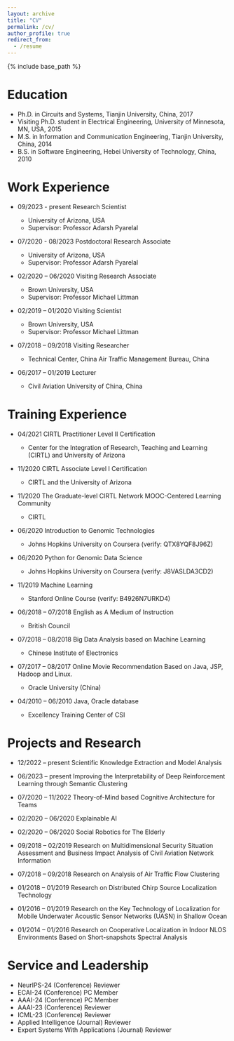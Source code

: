 ```yaml
---
layout: archive
title: "CV"
permalink: /cv/
author_profile: true
redirect_from:
  - /resume
---
```


{% include base_path %}

Education
======
* Ph.D. in Circuits and Systems, Tianjin University, China, 2017
* Visiting Ph.D. student in Electrical Engineering, University of Minnesota, MN, USA, 2015
* M.S. in Information and Communication Engineering, Tianjin University, China, 2014
* B.S. in Software Engineering, Hebei University of Technology, China, 2010

Work Experience
======
* 09/2023 - present  Research Scientist
  * University of Arizona, USA
  * Supervisor: Professor Adarsh Pyarelal

* 07/2020 - 08/2023  Postdoctoral Research Associate
  * University of Arizona, USA
  * Supervisor: Professor Adarsh Pyarelal

* 02/2020 – 06/2020  Visiting Research Associate 
  * Brown University, USA
  * Supervisor: Professor Michael Littman

* 02/2019 – 01/2020  Visiting Scientist    
  * Brown University, USA
  * Supervisor: Professor Michael Littman

* 07/2018 – 09/2018  Visiting Researcher      
  * Technical Center, China Air Traffic Management Bureau, China

* 06/2017 – 01/2019  Lecturer       
  * Civil Aviation University of China, China 

Training Experience
======
* 04/2021  CIRTL Practitioner Level II Certification   
  * Center for the Integration of Research, Teaching and Learning (CIRTL) and University of Arizona 

* 11/2020  CIRTL Associate Level I Certification   
  * CIRTL and the University of Arizona 

* 11/2020  The Graduate-level CIRTL Network MOOC-Centered Learning Community  
  * CIRTL 

* 06/2020 Introduction to Genomic Technologies   
  * Johns Hopkins University on Coursera  (verify: QTX8YQF8J96Z) 

* 06/2020  Python for Genomic Data Science   
  * Johns Hopkins University on Coursera  (verify: J8VASLDA3CD2)  

* 11/2019  Machine Learning   
  * Stanford Online Course  (verify: B4926N7URKD4) 

* 06/2018 – 07/2018 English as A Medium of Instruction  
  * British Council  

* 07/2018 – 08/2018  Big Data Analysis based on Machine Learning 
  * Chinese Institute of Electronics 

* 07/2017 – 08/2017  Online Movie Recommendation Based on Java, JSP, Hadoop and Linux. 
  * Oracle University (China) 

* 04/2010 – 06/2010  Java, Oracle database 
  * Excellency Training Center of CSI 

Projects and Research
======
* 12/2022 – present Scientific Knowledge Extraction and Model Analysis

* 06/2023 – present Improving the Interpretability of Deep Reinforcement Learning through Semantic Clustering

* 07/2020 – 11/2022 Theory-of-Mind based Cognitive Architecture for Teams

* 02/2020 – 06/2020 Explainable AI

* 02/2020 – 06/2020 Social Robotics for The Elderly

* 09/2018 – 02/2019 Research on Multidimensional Security Situation Assessment and Business Impact Analysis of Civil Aviation Network Information

* 07/2018 – 09/2018 Research on Analysis of Air Traffic Flow Clustering

* 01/2018 – 01/2019 Research on Distributed Chirp Source Localization Technology

* 01/2016 – 01/2019 Research on the Key Technology of Localization for Mobile Underwater Acoustic Sensor Networks (UASN) in Shallow Ocean

* 01/2014 – 01/2016 Research on Cooperative Localization in Indoor NLOS Environments Based on Short-snapshots Spectral Analysis

Service and Leadership
======
* NeurIPS-24 (Conference) Reviewer
* ECAI-24 (Conference) PC Member
* AAAI-24 (Conference) PC Member
* AAAI-23 (Conference) Reviewer
* ICML-23 (Conference) Reviewer
* Applied Intelligence (Journal) Reviewer
* Expert Systems With Applications (Journal) Reviewer
